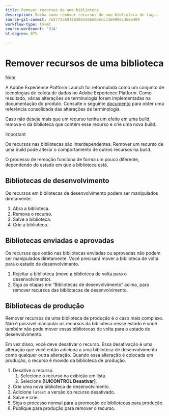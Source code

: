 ```yaml
---
title: Remover recursos de uma biblioteca
description: Saiba como remover recursos de uma biblioteca de tags.
source-git-commit: 7e27735697882065566ebdeccc36998ec368e404
workflow-type: tm+mt
source-wordcount: '314'
ht-degree: 87%

---
```


# Remover recursos de uma biblioteca

>[!NOTE]
>
>A Adobe Experience Platform Launch foi reformulada como um conjunto de tecnologias de coleta de dados no Adobe Experience Platform. Como resultado, várias alterações de terminologia foram implementadas na documentação do produto. Consulte o seguinte [documento](../../term-updates.md) para obter uma referência consolidada das alterações de terminologia.

Caso não deseje mais que um recurso tenha um efeito em uma build, remova-o da biblioteca que contém esse recurso e crie uma nova build.

>[!IMPORTANT]
>
>Os recursos nas bibliotecas são interdependentes. Remover um recurso de uma build pode alterar o comportamento de outros recursos na build.

O processo de remoção funciona de forma um pouco diferente, dependendo do estado em que a biblioteca está.

## Bibliotecas de desenvolvimento

Os recursos em bibliotecas de desenvolvimento podem ser manipulados diretamente.

1. Abra a biblioteca.
1. Remova o recurso.
1. Salve a biblioteca.
1. Crie a biblioteca.

## Bibliotecas enviadas e aprovadas

Os recursos que estão nas bibliotecas enviadas ou aprovadas não podem ser manipulados diretamente. Você precisará mover a biblioteca de volta para o estado de desenvolvimento.

1. Rejeitar a biblioteca (move a biblioteca de volta para o desenvolvimento).
1. Siga as etapas em “Bibliotecas de desenvolvimento” acima, para remover recursos das bibliotecas de desenvolvimento.

## Bibliotecas de produção

Remover recursos de uma biblioteca de produção é o caso mais complexo. Não é possível manipular os recursos da biblioteca nesse estado e você também não pode mover essas bibliotecas de volta para o estado de desenvolvimento.

Em vez disso, você deve desativar o recurso. Essa desativação é uma alteração que você então adiciona a uma biblioteca de desenvolvimento como qualquer outra alteração. Quando essa alteração é colocada em produção, o recurso é movido da biblioteca de produção.

1. Desative o recurso.
   1. Selecione o recurso na exibição em lista.
   1. Selecione **[!UICONTROL Desativar]**.
1. Crie uma nova biblioteca de desenvolvimento.
1. Adicione `latest` a versão do recurso desativado.
1. Salve e crie.
1. Siga o processo normal para a promoção de bibliotecas para produção.
1. Publique para produção para remover o recurso.
